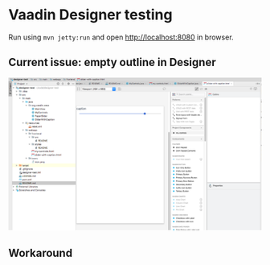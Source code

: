 # Vaadin Designer testing

Run using `mvn jetty:run` and open [http://localhost:8080](http://localhost:8080) in browser.

## Current issue: empty outline in Designer
![Empty outline](/empty_outline.png)

## Workaround
